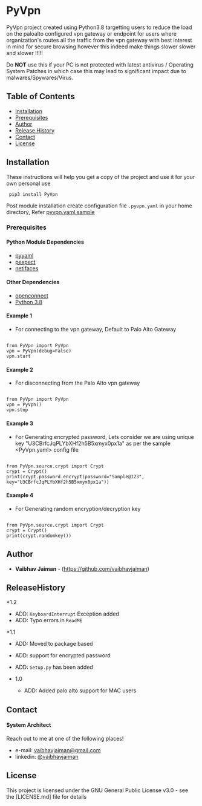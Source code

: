 # PyVpn

PyVpn project created using Python3.8 targetting users to reduce the load on the paloalto configured vpn gateway or endpoint for users where organization's routes all the traffic from the vpn gateway with best interest in mind for secure browsing however this indeed make things slower slower and slower !!!!!

Do **NOT** use this if your PC is not protected with latest antivirus / Operating System Patches in which case this may lead to significant impact due to malwares/Spywares/Virus.

## Table of Contents

- [Installation](#Installation)
- [Prerequisites](#Prerequisites)
- [Author](#contributing)
- [Release History](#ReleaseHistory)
- [Contact](#Contact)
- [License](#license)

## Installation

These instructions will help you get a copy of the project and use it for your own personal use

``` pip3 install PyVpn```

Post module installation create configuration file `.pyvpn.yaml` in your home directory, Refer [pyvpn.yaml.sample](https://github.com/vaibhavjaiman/PyVpn/tree/master/docs)

### Prerequisites

#### Python Module Dependencies
   * [pyyaml](https://github.com/yaml/pyyaml)
   * [pexpect](https://pexpect.readthedocs.io)
   * [netifaces](https://github.com/al45tair/netifaces)

#### Other Dependencies
   * [openconnect](https://formulae.brew.sh/formula/openconnect)
   * [Python 3.8](https://www.python.org/downloads/release/python-381/)

#### Example 1
   * For connecting to the vpn gateway, Default to Palo Alto Gateway

```Python3

from PyVpn import PyVpn
vpn = PyVpn(debug=False)
vpn.start
```
#### Example 2
   * For disconnecting from the Palo Alto vpn gateway

```Python3

from PyVpn import PyVpn
vpn = PyVpn()
vpn.stop
```  
#### Example 3

   * For Generating encrypted password, Lets consider we are using unique key "U3CBrfcJqPLYbXHf2h5B5xmyx0px1a" as per the sample <PyVpn.yaml> config file
   
```Python3

from PyVpn.source.crypt import Crypt
crypt = Crypt()
print(crypt.password.encrypt(password="Sample@123", key="U3CBrfcJqPLYbXHf2h5B5xmyx0px1a"))

```

#### Example 4

   * For Generating random encryption/decryption key
   
```Python3

from PyVpn.source.crypt import Crypt
crypt = Crypt()
print(crypt.randomkey())

```

## Author

* **Vaibhav Jaiman** - (https://github.com/vaibhavjaiman)

## ReleaseHistory

*1.2
  * ADD: `KeyboardInterrupt` Exception added
  * ADD: Typo errors in `ReadME`

*1.1
  * ADD: Moved to package based
  * ADD: support for encrypted password
  * ADD: `Setup.py` has been added
  
* 1.0
  * ADD: Added palo alto support for MAC users

## Contact
#### System Architect

Reach out to me at one of the following places!

* e-mail: vaibhavjaiman@gmail.com
* linkedin: [@vaibhavjaiman](https://www.linkedin.com/in/vaibhavjaiman/)

## License

This project is licensed under the GNU General Public License v3.0 - see the [LICENSE.md] file for details

